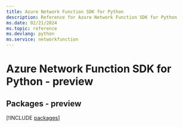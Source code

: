 ```yaml
---
title: Azure Network Function SDK for Python
description: Reference for Azure Network Function SDK for Python
ms.date: 02/21/2024
ms.topic: reference
ms.devlang: python
ms.service: networkfunction
---
```

# Azure Network Function SDK for Python - preview
## Packages - preview
[!INCLUDE [packages](network-function-index.md)]